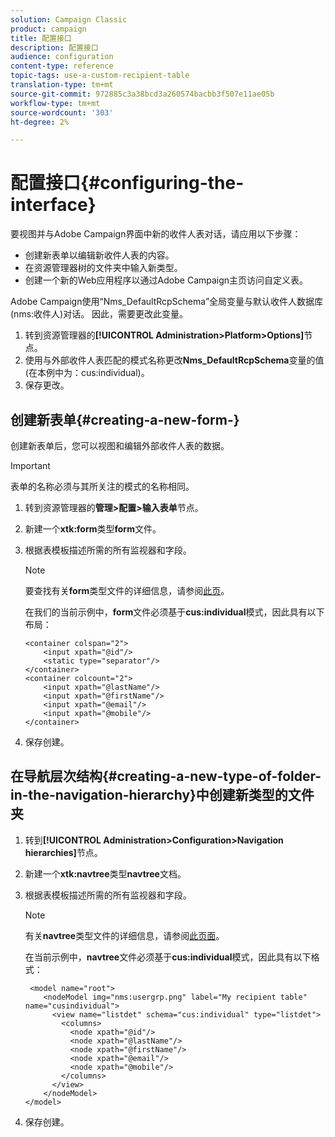 ```yaml
---
solution: Campaign Classic
product: campaign
title: 配置接口
description: 配置接口
audience: configuration
content-type: reference
topic-tags: use-a-custom-recipient-table
translation-type: tm+mt
source-git-commit: 972885c3a38bcd3a260574bacbb3f507e11ae05b
workflow-type: tm+mt
source-wordcount: '303'
ht-degree: 2%

---
```



# 配置接口{#configuring-the-interface}

要视图并与Adobe Campaign界面中新的收件人表对话，请应用以下步骤：

* 创建新表单以编辑新收件人表的内容。
* 在资源管理器树的文件夹中输入新类型。
* 创建一个新的Web应用程序以通过Adobe Campaign主页访问自定义表。

Adobe Campaign使用“Nms_DefaultRcpSchema”全局变量与默认收件人数据库(nms:收件人)对话。 因此，需要更改此变量。

1. 转到资源管理器的&#x200B;**[!UICONTROL Administration>Platform>Options]**&#x200B;节点。
1. 使用与外部收件人表匹配的模式名称更改&#x200B;**Nms_DefaultRcpSchema**&#x200B;变量的值(在本例中为：cus:individual)。
1. 保存更改。

## 创建新表单{#creating-a-new-form-}

创建新表单后，您可以视图和编辑外部收件人表的数据。

>[!IMPORTANT]
>
>表单的名称必须与其所关注的模式的名称相同。

1. 转到资源管理器的&#x200B;**管理>配置>输入表单**&#x200B;节点。
1. 新建一个&#x200B;**xtk:form**&#x200B;类型&#x200B;**form**&#x200B;文件。
1. 根据表模板描述所需的所有监视器和字段。

   >[!NOTE]
   >
   >要查找有关&#x200B;**form**&#x200B;类型文件的详细信息，请参阅[此页](../../configuration/using/identifying-a-form.md)。

   在我们的当前示例中，**form**&#x200B;文件必须基于&#x200B;**cus:individual**&#x200B;模式，因此具有以下布局：

   ```
   <container colspan="2">
       <input xpath="@id"/>
       <static type="separator"/>
   </container>
   <container colcount="2">
       <input xpath="@lastName"/>
       <input xpath="@firstName"/>
       <input xpath="@email"/>
       <input xpath="@mobile"/>
   </container> 
   ```

1. 保存创建。

## 在导航层次结构{#creating-a-new-type-of-folder-in-the-navigation-hierarchy}中创建新类型的文件夹

1. 转到&#x200B;**[!UICONTROL Administration>Configuration>Navigation hierarchies]**&#x200B;节点。
1. 新建一个&#x200B;**xtk:navtree**&#x200B;类型&#x200B;**navtree**&#x200B;文档。
1. 根据表模板描述所需的所有监视器和字段。

   >[!NOTE]
   >
   >有关&#x200B;**navtree**&#x200B;类型文件的详细信息，请参阅[此页面](../../configuration/using/about-navigation-hierarchy.md)。

   在当前示例中，**navtree**&#x200B;文件必须基于&#x200B;**cus:individual**&#x200B;模式，因此具有以下格式：

   ```
    <model name="root">
       <nodeModel img="nms:usergrp.png" label="My recipient table" name="cusindividual">
         <view name="listdet" schema="cus:individual" type="listdet">
           <columns>
             <node xpath="@id"/>
             <node xpath="@lastName"/>
             <node xpath="@firstName"/>
             <node xpath="@email"/>
             <node xpath="@mobile"/>
           </columns>
         </view>
       </nodeModel>
   </model>
   ```

1. 保存创建。

